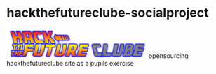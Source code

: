 # hackthefutureclube-socialproject
![alt tag](https://raw.githubusercontent.com/alanwikid/hackthefutureclube-socialproject/master/static/img/logos/logohttf.png)
opensourcing hackthefutureclube site as a pupils exercise 
